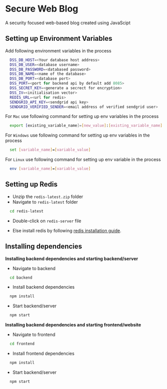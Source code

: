# Secure Web Blog

A security focused web-based blog created using JavaScipt

## Setting up Environment Variables

Add following environment variables in the process

```bash
  DSS_DB_HOST=<Your database host address>
  DSS_DB_USER=<database username>
  DSS_DB_PASSWORD=<databased password>
  DSS_DB_NAME=<name of the database>
  DSS_DB_PORT=<database port>
  DSS_PORT=<port for backend api by default add 8085>
  DSS_SECRET_KEY=<generate a secrect for encryption>
  DSS_IV=<initialisation vector>
  REDIS_URL=<url for redis>
  SENDGRID_API_KEY=<sendgrid api key>
  SENDGRID_VERIFIED_SENDER=<email address of verified sendgrid user>
```

For `Mac` use following command for setting up env variables in the process

```bash
  export [existing_variable_name]=[new_value]:[existing_variable_name]
```

For `Windows` use following command for setting up env variables in the process

```bash
  set [variable_name]=[variable_value]
```

For `Linux` use following command for setting up env variable in the process

```bash
  env [variable_name]=[variable_value]
```

## Setting up Redis

- Unzip the `redis-latest.zip` folder
- Navigate to `redis-latest` folder

```bash
  cd redis-latest
```

- Double-click on `redis-server` file

- Else install redis by following [redis installation guide](https://redis.io/docs/getting-started/installation/).

## Installing dependencies

**Installing backend dependencies and starting backend/server**

- Navigate to backend

```bash
  cd backend
```

- Install backend dependencies

```bash
  npm install
```

- Start backend/server

```bash
  npm start
```

**Installing backend dependencies and starting frontend/website**

- Navigate to frontend

```bash
  cd frontend
```

- Install frontend dependencies

```bash
  npm install
```

- Start backend/server

```bash
  npm start
```
